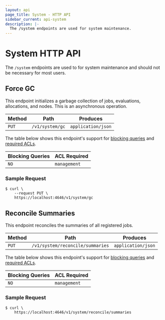 ```yaml
---
layout: api
page_title: System - HTTP API
sidebar_current: api-system
description: |-
  The /system endpoints are used for system maintenance.
---
```


# System HTTP API

The `/system` endpoints are used to for system maintenance and should not be
necessary for most users.

## Force GC

This endpoint initializes a garbage collection of jobs, evaluations, allocations, and
nodes. This is an asynchronous operation.

| Method | Path                       | Produces                   |
| ------ | ---------------------------| -------------------------- |
| `PUT`  | `/v1/system/gc`            | `application/json`         |

The table below shows this endpoint's support for
[blocking queries](/api/index.html#blocking-queries) and
[required ACLs](/api/index.html#acls).

| Blocking Queries | ACL Required |
| ---------------- | ------------ |
| `NO`             | `management` |

### Sample Request

```text
$ curl \
    --request PUT \
    https://localhost:4646/v1/system/gc
```

## Reconcile Summaries

This endpoint reconciles the summaries of all registered jobs.

| Method | Path                              | Produces                   |
| ------ | --------------------------------- | -------------------------- |
| `PUT`  | `/v1/system/reconcile/summaries`  | `application/json`         |

The table below shows this endpoint's support for
[blocking queries](/api/index.html#blocking-queries) and
[required ACLs](/api/index.html#acls).

| Blocking Queries | ACL Required |
| ---------------- | ------------ |
| `NO`             | `management` |
### Sample Request

```text
$ curl \
    https://localhost:4646/v1/system/reconcile/summaries
```
